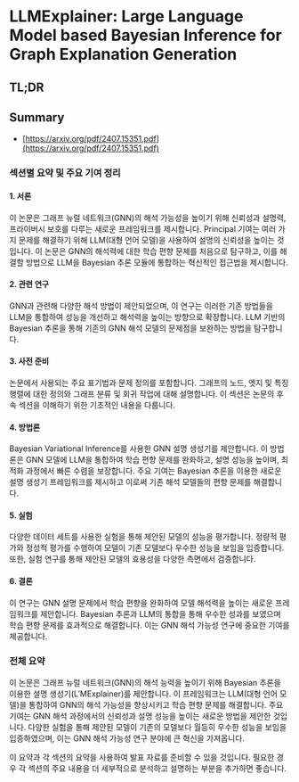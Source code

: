 # LLMExplainer: Large Language Model based Bayesian Inference for Graph Explanation Generation
## TL;DR
## Summary
- [https://arxiv.org/pdf/2407.15351.pdf](https://arxiv.org/pdf/2407.15351.pdf)

### 섹션별 요약 및 주요 기여 정리

#### 1. 서론
이 논문은 그래프 뉴럴 네트워크(GNN)의 해석 가능성을 높이기 위해 신뢰성과 설명력, 프라이버시 보호를 다루는 새로운 프레임워크를 제시합니다. Principal 기여는 여러 가지 문제를 해결하기 위해 LLM(대형 언어 모델)을 사용하여 설명의 신뢰성을 높이는 것입니다. 이 논문은 GNN의 해석력에 대한 학습 편향 문제를 처음으로 탐구하고, 이를 해결할 방법으로 LLM을 Bayesian 추론 모듈에 통합하는 혁신적인 접근법을 제시합니다.

#### 2. 관련 연구
GNN과 관련해 다양한 해석 방법이 제안되었으며, 이 연구는 이러한 기존 방법들을 LLM을 통합하여 성능을 개선하고 해석력을 높이는 방향으로 확장합니다. LLM 기반의 Bayesian 추론을 통해 기존의 GNN 해석 모델의 문제점을 보완하는 방법을 탐구합니다.

#### 3. 사전 준비
논문에서 사용되는 주요 표기법과 문제 정의를 포함합니다. 그래프의 노드, 엣지 및 특징 행렬에 대한 정의와 그래프 분류 및 회귀 작업에 대해 설명합니다. 이 섹션은 논문의 후속 섹션을 이해하기 위한 기초적인 내용을 다룹니다.

#### 4. 방법론
Bayesian Variational Inference를 사용한 GNN 설명 생성기를 제안합니다. 이 방법론은 GNN 모델에 LLM을 통합하여 학습 편향 문제를 완화하고, 설명 성능을 높이며, 최적화 과정에서 빠른 수렴을 보장합니다. 주요 기여는 Bayesian 추론을 이용한 새로운 설명 생성기 프레임워크를 제시하고 이로써 기존 해석 모델들의 편향 문제를 해결합니다.

#### 5. 실험
다양한 데이터 세트를 사용한 실험을 통해 제안된 모델의 성능을 평가합니다. 정량적 평가와 정성적 평가를 수행하여 모델이 기존 모델보다 우수한 성능을 보임을 입증합니다. 또한, 실험 연구를 통해 제안된 모델의 효용성을 다양한 측면에서 검증합니다.

#### 6. 결론
이 연구는 GNN 설명 문제에서 학습 편향을 완화하여 모델 해석력을 높이는 새로운 프레임워크를 제안합니다. Bayesian 추론과 LLM의 통합을 통해 우수한 성과를 보였으며 학습 편향 문제를 효과적으로 해결합니다. 이는 GNN 해석 가능성 연구에 중요한 기여를 제공합니다.

### 전체 요약
이 논문은 그래프 뉴럴 네트워크(GNN)의 해석 능력을 높이기 위해 Bayesian 추론을 이용한 설명 생성기(L′MExplainer)를 제안합니다. 이 프레임워크는 LLM(대형 언어 모델)을 통합하여 GNN의 해석 가능성을 향상시키고 학습 편향 문제를 해결합니다. 주요 기여는 GNN 해석 과정에서의 신뢰성과 설명 성능을 높이는 새로운 방법을 제안한 것입니다. 다양한 실험을 통해 제안된 모델이 기존의 모델보다 월등히 우수한 성능을 보임을 입증하였으며, 이는 GNN 해석 가능성 연구 분야에 큰 혁신을 가져옵니다.

이 요약과 각 섹션의 요약을 사용하여 발표 자료를 준비할 수 있을 것입니다. 필요한 경우 각 섹션의 주요 내용을 더 세부적으로 분석하고 설명하는 부분을 추가하면 좋습니다.